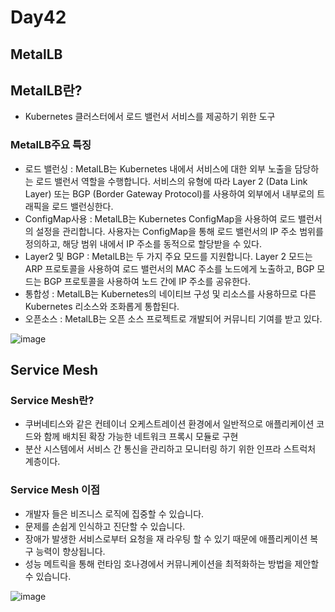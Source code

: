 # Day42

## MetalLB

## MetalLB란?
- Kubernetes 클러스터에서 로드 밸런서 서비스를 제공하기 위한 도구

### MetalLB주요 특징
- 로드 밸런싱 :  MetalLB는 Kubernetes 내에서 서비스에 대한 외부 노출을 담당하는 로드 밸런서 역할을 수행합니다. 서비스의 유형에 따라 Layer 2 (Data Link Layer) 또는 BGP (Border Gateway Protocol)를 사용하여 외부에서 내부로의 트래픽을 로드 밸런싱한다.
- ConfigMap사용 :  MetalLB는 Kubernetes ConfigMap을 사용하여 로드 밸런서의 설정을 관리합니다. 사용자는 ConfigMap을 통해 로드 밸런서의 IP 주소 범위를 정의하고, 해당 범위 내에서 IP 주소를 동적으로 할당받을 수 있다.
- Layer2 및 BGP : MetalLB는 두 가지 주요 모드를 지원합니다. Layer 2 모드는 ARP 프로토콜을 사용하여 로드 밸런서의 MAC 주소를 노드에게 노출하고, BGP 모드는 BGP 프로토콜을 사용하여 노드 간에 IP 주소를 공유한다.
- 통합성 : MetalLB는 Kubernetes의 네이티브 구성 및 리소스를 사용하므로 다른 Kubernetes 리소스와 조화롭게 통합된다.
- 오픈소스 :  MetalLB는 오픈 소스 프로젝트로 개발되어 커뮤니티 기여를 받고 있다.

![image](https://github.com/JoEunSae/Metanet-Internship/assets/83803199/a172b790-9452-4de0-8deb-327a8c7e4495)


## Service Mesh

### Service Mesh란?
- 쿠버네티스와 같은 컨테이너 오케스트레이션 환경에서 일반적으로 애플리케이션 코드와 함께 배치된 확장 가능한 네트워크 프록시 모듈로 구현
- 분산 시스템에서 서비스 간 통신을 관리하고 모니터링 하기 위한 인프라 스트럭처 계층이다.

### Service Mesh 이점
- 개발자 들은 비즈니스 로직에 집중할 수 있습니다.
- 문제를 손쉽게 인식하고 진단할 수 있습니다.
- 장애가 발생한 서비스로부터 요청을 재 라우팅 할 수 있기 때문에 애플리케이션 복구 능력이 향상됩니다.
- 성능 메트릭을 통해 런타임 호나경에서 커뮤니케이션을 최적화하는 방법을 제안할 수 있습니다.

![image](https://github.com/JoEunSae/Metanet-Internship/assets/83803199/67f1bd13-804b-4ae1-9688-a69087928e05)

